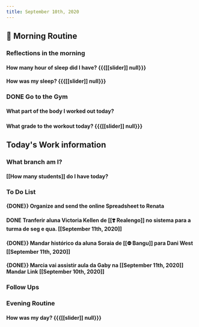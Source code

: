```yaml
---
title: September 10th, 2020
---
```


## 🌄 **Morning Routine**
### __Reflections in the morning__
#### How many hour of sleep did I have? {{{[[slider]] null}}}

#### How was my sleep? {{{[[slider]] null}}}

### DONE Go to the Gym
#### What part of the body I worked out today?
##### 

#### What grade to the workout today? {{{[[slider]] null}}}

## **Today's Work information**
### What branch am I? 
#### [[How many students]] do I have today? 

### **To Do List**
#### {DONE}} Organize and send the online Spreadsheet to Renata

#### DONE Tranferir aluna Victoria Kellen de [[❣️ Realengo]] no sistema para a turma de seg e qua. [[September 11th, 2020]]

#### {DONE}} Mandar histórico da aluna Soraia de [[⛔ Bangu]] para Dani West [[September 11th, 2020]]

#### {DONE}} Marcia vai assistir aula da Gaby na [[September 11th, 2020]] Mandar Link [[September 10th, 2020]]

### **Follow Ups** 
#### 

### **Evening Routine**
#### How was my day? {{{[[slider]] null}}}
